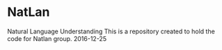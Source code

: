 # NatLan
Natural Language Understanding
This is a repository created to hold the code for Natlan group.
2016-12-25

